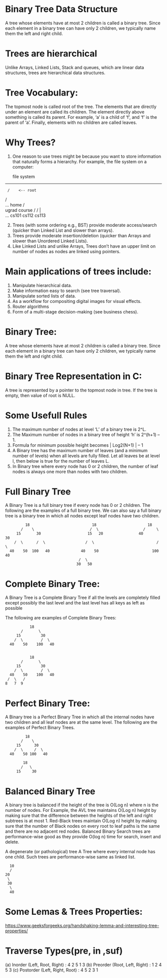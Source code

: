 # Binary Tree Data Structure

A tree whose elements have at most 2 children is called a binary tree. Since each element in a binary tree can have only 2 children, we typically name them the left and right child.

# Trees are hierarchical

Unlike Arrays, Linked Lists, Stack and queues, which are linear data structures, trees are hierarchical data structures.

# Tree Vocabulary:

The topmost node is called root of the tree. The elements that are directly under an element are called its children. The element directly above something is called its parent. For example, ‘a’ is a child of ‘f’, and ‘f’ is the parent of ‘a’. Finally, elements with no children are called leaves.

# Why Trees?

1. One reason to use trees might be because you want to store information that naturally forms a hierarchy. For example, the file system on a computer:

   file system

---

     /    <-- root

/ \
... home
/ \
 ugrad course
/ / | \
 ... cs101 cs112 cs113

2. Trees (with some ordering e.g., BST) provide moderate access/search (quicker than Linked List and slower than arrays).
3. Trees provide moderate insertion/deletion (quicker than Arrays and slower than Unordered Linked Lists).
4. Like Linked Lists and unlike Arrays, Trees don’t have an upper limit on number of nodes as nodes are linked using pointers.

# Main applications of trees include:

1. Manipulate hierarchical data.
2. Make information easy to search (see tree traversal).
3. Manipulate sorted lists of data.
4. As a workflow for compositing digital images for visual effects.
5. Router algorithms
6. Form of a multi-stage decision-making (see business chess).

# Binary Tree:

A tree whose elements have at most 2 children is called a binary tree. Since each element in a binary tree can have only 2 children, we typically name them the left and right child.

# Binary Tree Representation in C:

A tree is represented by a pointer to the topmost node in tree. If the tree is empty, then value of root is NULL.

# Some Usefull Rules

1. The maximum number of nodes at level ‘L’ of a binary tree is 2^L.
2. The Maximum number of nodes in a binary tree of height ‘h’ is 2^(h+1) – 1.
3. Formula for minimum possible height becomes | Log2(N+1) | – 1
4. A Binary tree has the maximum number of leaves (and a minimum number of levels) when all levels are fully filled. Let all leaves be at level l, then below is true for the number of leaves L.
5. In Binary tree where every node has 0 or 2 children, the number of leaf nodes is always one more than nodes with two children.

# Full Binary Tree

A Binary Tree is a full binary tree if every node has 0 or 2 children. The following are the examples of a full binary tree. We can also say a full binary tree is a binary tree in which all nodes except leaf nodes have two children.

             18                            18                       18
           /    \                         /  \                    /     \
         15       30                     15   20                40       30
        /  \      /  \                  /  \                            /  \
      40    50  100   40              40    50                        100   40
                                     /  \
                                    30   50

# Complete Binary Tree:

A Binary Tree is a Complete Binary Tree if all the levels are completely filled except possibly the last level and the last level has all keys as left as possible

The following are examples of Complete Binary Trees:

               18
           /       \
         15         30
        /  \        /  \
      40    50    100   40


               18
           /       \
         15         30
        /  \        /  \
      40    50    100   40
     /  \   /
    8   7  9

# Perfect Binary Tree:

A Binary tree is a Perfect Binary Tree in which all the internal nodes have two children and all leaf nodes are at the same level.
The following are the examples of Perfect Binary Trees.

             18
           /    \
         15      30
        /  \     /  \
      40    50 100   40

            18
           /   \
         15     30

# Balanced Binary Tree

A binary tree is balanced if the height of the tree is O(Log n) where n is the number of nodes. For Example, the AVL tree maintains O(Log n) height by making sure that the difference between the heights of the left and right subtrees is at most 1. Red-Black trees maintain O(Log n) height by making sure that the number of Black nodes on every root to leaf paths is the same and there are no adjacent red nodes. Balanced Binary Search trees are performance-wise good as they provide O(log n) time for search, insert and delete.

A degenerate (or pathological) tree A Tree where every internal node has one child. Such trees are performance-wise same as linked list.

      10
      /
    20
     \
     30
      \
      40

# Some Lemas & Trees Properties:

https://www.geeksforgeeks.org/handshaking-lemma-and-interesting-tree-properties/

# Traverse Types(pre, in ,suf)

(a) Inorder (Left, Root, Right) : 4 2 5 1 3
(b) Preorder (Root, Left, Right) : 1 2 4 5 3
(c) Postorder (Left, Right, Root) : 4 5 2 3 1
